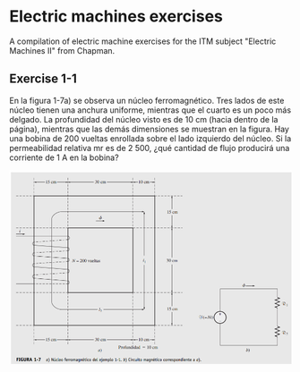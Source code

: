 # Electric machines exercises

A compilation of electric machine exercises for the ITM subject "Electric Machines II" from Chapman.

## Exercise 1-1

En la figura 1-7a) se observa un núcleo ferromagnético. Tres lados de este núcleo tienen una anchura
uniforme, mientras que el cuarto es un poco más delgado. La profundidad del núcleo visto es de 10 cm
(hacia dentro de la página), mientras que las demás dimensiones se muestran en la figura. Hay una bobina
de 200 vueltas enrollada sobre el lado izquierdo del núcleo. Si la permeabilidad relativa mr es de 2 500,
¿qué cantidad de flujo producirá una corriente de 1 A en la bobina?

<img src="ex1_1.png" alt="Exercise 1-1" width="600" height="auto"/>

